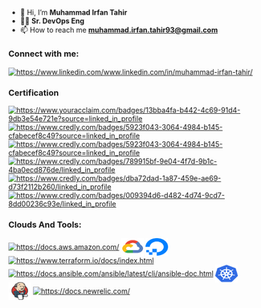 - 👋 Hi, I’m **Muhammad Irfan Tahir**
- :man_office_worker: **Sr. DevOps Eng**
- 📫 How to reach me **muhammad.irfan.tahir93@gmail.com**

<h3 align="left">Connect with me:</h3>
<p align="left">
<a href="https://www.linkedin.com/in/muhammad-irfan-tahir/" target="blank"><img align="center" src="https://cdn.jsdelivr.net/npm/simple-icons@3.0.1/icons/linkedin.svg" alt="https://www.linkedin.com/www.linkedin.com/in/muhammad-irfan-tahir/" height="30" width="40" /></a>
</p>

<h3 align="left">Certification</h3>
<p align="left">
<a href="https://www.credly.com/badges/8dc993e7-e7a6-4426-bad6-d20978f1e6d2/linked_in_profile" target="blank"><img align="center" src="https://images.credly.com/size/340x340/images/ed4be915-68f8-428a-b332-40ded9084ee5/blob" alt="https://www.youracclaim.com/badges/13bba4fa-b442-4c69-91d4-9db3e54e721e?source=linked_in_profile" height="80" width="80" /></a><a href="https://www.credly.com/badges/5923f043-3064-4984-b145-cfabecef8c49?source=linked_in_profile" target="blank"><img align="center" src="https://images.credly.com/size/340x340/images/0e284c3f-5164-4b21-8660-0d84737941bc/image.png" alt="https://www.credly.com/badges/5923f043-3064-4984-b145-cfabecef8c49?source=linked_in_profile" height="80" width="80" /></a>
<a href="https://www.credly.com/badges/9f427bf7-bd7b-4e81-a8ad-14ca27d61b22" target="blank"><img align="center" src="https://images.credly.com/size/340x340/images/b9feab85-1a43-4f6c-99a5-631b88d5461b/image.png" alt="https://www.credly.com/badges/5923f043-3064-4984-b145-cfabecef8c49?source=linked_in_profile" height="80" width="80" /></a> <a href="https://www.credly.com/badges/789915bf-9e04-4f7d-9b1c-4ba0ecd876de/linked_in_profile" target="blank"><img align="center" src="https://images.credly.com/size/340x340/images/bd31ef42-d460-493e-8503-39592aaf0458/image.png" alt="https://www.credly.com/badges/789915bf-9e04-4f7d-9b1c-4ba0ecd876de/linked_in_profile" height="80" width="80" /></a><a href="https://www.credly.com/badges/dba72dad-1a87-459e-ae69-d73f2112b260/linked_in_profile" target="blank"><img align="center" src="https://images.credly.com/size/340x340/images/08096465-cbfc-4c3e-93e5-93c5aa61f23e/image.png" alt="https://www.credly.com/badges/dba72dad-1a87-459e-ae69-d73f2112b260/linked_in_profile" height="80" width="80" /></a></a><a href="https://www.credly.com/badges/009394d6-d482-4d74-9cd7-8dd00236c93e/linked_in_profile" target="blank"><img align="center" src="https://images.credly.com/size/340x340/images/cc8adc83-1dc6-4d57-8e20-22171247e052/blob" alt="https://www.credly.com/badges/009394d6-d482-4d74-9cd7-8dd00236c93e/linked_in_profile" height="80" width="80" /></a>
</p>

<h3 align="left">Clouds And Tools:</h3>
<p align="left">
<a href="https://docs.aws.amazon.com/" target="blank"><img align="center" src="https://cdn.jsdelivr.net/npm/simple-icons@3.0.1/icons/amazonaws.svg" alt="https://docs.aws.amazon.com/" height="30" width="40" /></a> <a href="https://cloud.google.com/docs" target="blank"><img align="center" src="https://github.com/devicons/devicon/blob/master/icons/googlecloud/googlecloud-original.svg" alt="https://cloud.google.com/docs" height="35" width="45" /></a> <a href="https://docs.digitalocean.com/" target="blank"><img align="center" src="https://github.com/devicons/devicon/blob/master/icons/digitalocean/digitalocean-original.svg" alt="https://docs.digitalocean.com/" height="35" width="45" /></a> <a href="https://www.terraform.io/docs/index.html" target="blank"><img align="center" src="https://cdn.jsdelivr.net/npm/simple-icons@3.0.1/icons/terraform.svg" alt="https://www.terraform.io/docs/index.html" height="30" width="40" /></a> <a href="https://docs.ansible.com/ansible/latest/cli/ansible-doc.html" target="blank"><img align="center" src="https://cdn.jsdelivr.net/npm/simple-icons@5.10.0/icons/ansible.svg" alt="https://docs.ansible.com/ansible/latest/cli/ansible-doc.html" height="30" width="40" /></a> <a href="https://kubernetes.io/docs/home/" target="blank"><img align="center" src="https://github.com/devicons/devicon/blob/master/icons/kubernetes/kubernetes-plain.svg" alt="https://kubernetes.io/docs/home/" height="35" width="45" /></a> <a href="https://www.jenkins.io/doc/" target="blank"><img align="center" src="https://github.com/devicons/devicon/blob/master/icons/jenkins/jenkins-original.svg" alt="https://www.jenkins.io/doc/" height="35" width="45" /></a> <a href="https://docs.newrelic.com/" target="blank"><img align="center" src="https://cdn.jsdelivr.net/npm/simple-icons@5.10.0/icons/newrelic.svg" alt="https://docs.newrelic.com/" height="30" width="40" /></a>
<!---
Muhammad-Irfan324/Muhammad-Irfan324 is a ✨ special ✨ repository because its `README.md` (this file) appears on your GitHub profile.
You can click the Preview link to take a look at your changes.
--->
